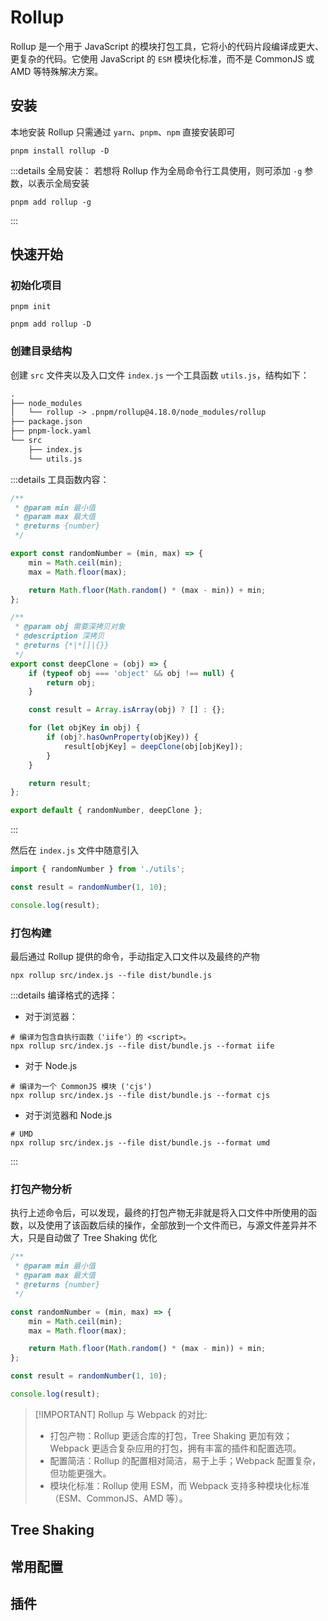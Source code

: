 # Rollup

Rollup 是一个用于 JavaScript 的模块打包工具，它将小的代码片段编译成更大、更复杂的代码。它使用 JavaScript 的 `ESM` 模块化标准，而不是 CommonJS 或 AMD 等特殊解决方案。

## 安装

本地安装 Rollup 只需通过 `yarn`、`pnpm`、`npm` 直接安装即可

```shell
pnpm install rollup -D
```

:::details 全局安装：
若想将 Rollup 作为全局命令行工具使用，则可添加 `-g` 参数，以表示全局安装

```shell
pnpm add rollup -g
```

:::

## 快速开始

### 初始化项目

```shell
pnpm init

pnpm add rollup -D
```

### 创建目录结构

创建 `src` 文件夹以及入口文件 `index.js` 一个工具函数 `utils.js`，结构如下：

```txt
.
├── node_modules
│   └── rollup -> .pnpm/rollup@4.18.0/node_modules/rollup
├── package.json
├── pnpm-lock.yaml
└── src
    ├── index.js
    └── utils.js
```

:::details 工具函数内容：

```js
/**
 * @param min 最小值
 * @param max 最大值
 * @returns {number}
 */

export const randomNumber = (min, max) => {
	min = Math.ceil(min);
	max = Math.floor(max);

	return Math.floor(Math.random() * (max - min)) + min;
};

/**
 * @param obj 需要深拷贝对象
 * @description 深拷贝
 * @returns {*|*[]|{}}
 */
export const deepClone = (obj) => {
	if (typeof obj === 'object' && obj !== null) {
		return obj;
	}

	const result = Array.isArray(obj) ? [] : {};

	for (let objKey in obj) {
		if (obj?.hasOwnProperty(objKey)) {
			result[objKey] = deepClone(obj[objKey]);
		}
	}

	return result;
};

export default { randomNumber, deepClone };
```

:::

然后在 `index.js` 文件中随意引入

```js
import { randomNumber } from './utils';

const result = randomNumber(1, 10);

console.log(result);
```

### 打包构建

最后通过 Rollup 提供的命令，手动指定入口文件以及最终的产物

```shell
npx rollup src/index.js --file dist/bundle.js
```

:::details 编译格式的选择：

- 对于浏览器：

```shell
# 编译为包含自执行函数（'iife'）的 <script>。
npx rollup src/index.js --file dist/bundle.js --format iife
```

- 对于 Node.js

```shell
# 编译为一个 CommonJS 模块 ('cjs')
npx rollup src/index.js --file dist/bundle.js --format cjs
```

- 对于浏览器和 Node.js

```shell
# UMD
npx rollup src/index.js --file dist/bundle.js --format umd
```

:::

### 打包产物分析

执行上述命令后，可以发现，最终的打包产物无非就是将入口文件中所使用的函数，以及使用了该函数后续的操作，全部放到一个文件而已，与源文件差异并不大，只是自动做了 Tree Shaking 优化

```js
/**
 * @param min 最小值
 * @param max 最大值
 * @returns {number}
 */

const randomNumber = (min, max) => {
	min = Math.ceil(min);
	max = Math.floor(max);

	return Math.floor(Math.random() * (max - min)) + min;
};

const result = randomNumber(1, 10);

console.log(result);
```

> [!IMPORTANT] Rollup 与 Webpack 的对比:
>
> - 打包产物：Rollup 更适合库的打包，Tree Shaking 更加有效；Webpack 更适合复杂应用的打包，拥有丰富的插件和配置选项。
> - 配置简洁：Rollup 的配置相对简洁，易于上手；Webpack 配置复杂，但功能更强大。
> - 模块化标准：Rollup 使用 ESM，而 Webpack 支持多种模块化标准（ESM、CommonJS、AMD 等）。

## Tree Shaking

## 常用配置

## 插件
